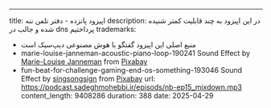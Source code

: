 ---
title: اپیزود پانزده - دفتر تلفن ننه
description: در این اپیزود به چند قابلیت کمتر شنیده شده و جالب در dns پرداختیم
trademarks:
  - منبع اصلی این اپیزود گفتگو با هوش مصنوعی دیپ‌سیک است
  - marie-louise-janneman-acoustic-piano-loop-190241 Sound Effect by <a href="https://pixabay.com/users/mleckert82-6606463/?utm_source=link-attribution&utm_medium=referral&utm_campaign=music&utm_content=190241">Marie-Louise Janneman</a> from <a href="https://pixabay.com/sound-effects//?utm_source=link-attribution&utm_medium=referral&utm_campaign=music&utm_content=190241">Pixabay</a>
  - fun-beat-for-challenge-gaming-end-os-something-193046 Sound Effect by <a href="https://pixabay.com/users/singsongsign-41447571/?utm_source=link-attribution&utm_medium=referral&utm_campaign=music&utm_content=193046">singsongsign</a> from <a href="https://pixabay.com//?utm_source=link-attribution&utm_medium=referral&utm_campaign=music&utm_content=193046">Pixabay</a>
url: https://podcast.sadeghmohebbi.ir/episods/nb-ep15_mixdown.mp3
content_length: 9408286
duration: 388
date: 2025-04-29
